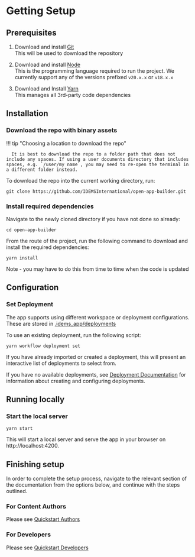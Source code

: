 # Getting Setup

## Prerequisites

1. Download and install [Git](https://git-scm.com/downloads)  
   This will be used to download the repository

2. Download and install [Node](https://nodejs.org/en/download/)   
   This is the programming language required to run the project. We currently support any of the versions prefixed `v20.x.x` or `v18.x.x`

3. Download and Install [Yarn](https://classic.yarnpkg.com/en/docs/install)  
   This manages all 3rd-party code dependencies

## Installation

### Download the repo with binary assets
!!! tip "Choosing a location to download the repo"

      It is best to download the repo to a folder path that does not include any spaces. If using a user documents directory that includes spaces, e.g. `/user/my name`, you may need to re-open the terminal in a different folder instead.

To download the repo into the current working directory, run:
```
git clone https://github.com/IDEMSInternational/open-app-builder.git
```

### Install required dependencies
Navigate to the newly cloned directory if you have not done so already:
```
cd open-app-builder
```

From the route of the project, run the following command to download and install the required dependencies:
```
yarn install
```
Note - you may have to do this from time to time when the code is updated

## Configuration
### Set Deployment
The app supports using different workspace or deployment configurations. These are stored in [.idems_app/deployments](./.idems_app/deployments)

To use an existing deployment, run the following script:
```
yarn workflow deployment set
```
If you have already imported or created a deployment, this will present an interactive list of deployments to select from.

If you have no available deployments, see [Deployment Documentation](https://idemsinternational.github.io/open-app-builder/developers/deployments/) for information about creating and configuring deployments.

## Running locally

### Start the local server
```
yarn start
```
This will start a local server and serve the app in your browser on http://localhost:4200.

## Finishing setup

In order to complete the setup process, navigate to the relevant section of the documentation from the options below, and continue with the steps outlined.

### For Content Authors

Please see [Quickstart Authors](./authors/quickstart.md)

### For Developers

Please see [Quickstart Developers](/developers/quickstart.md)
